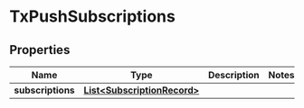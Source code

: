 

# TxPushSubscriptions


## Properties

| Name | Type | Description | Notes |
|------------ | ------------- | ------------- | -------------|
|**subscriptions** | [**List&lt;SubscriptionRecord&gt;**](SubscriptionRecord.md) |  |  |



